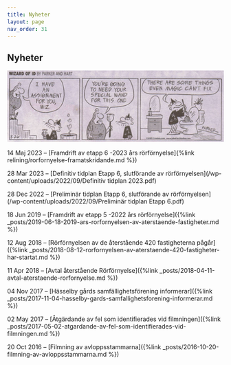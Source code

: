 ```yaml
---
title: Nyheter
layout: page
nav_order: 31
---
```


## Nyheter  

![Rörmagi](/wp-content/uploads/2022/Wizard-ID-Plumber.jpg) 

14 Maj 2023 – [Framdrift av etapp 6 -2023 års rörförnyelse]{%link relining/rorfornyelse-framatskridande.md %}) 

28 Mar 2023 – [Definitiv tidplan Etapp 6, slutförande av rörförnyelsen](/wp-content/uploads/2022/09/Definitiv tidplan 2023.pdf) 

28 Dec 2022 – [Preliminär tidplan Etapp 6, slutförande av rörförnyelsen](/wp-content/uploads/2022/09/Preliminär tidplan Etapp 6.pdf) 

18 Jun 2019 – [Framdrift av etapp 5 -2022 års rörförnyelse]({%link _posts/2019-06-18-2019-ars-rorfornyelsen-av-aterstaende-fastigheter.md %})

12 Aug 2018 – [Rörförnyelsen av de återstående 420 fastigheterna pågår]({%link _posts/2018-08-12-rorfornyelsen-av-aterstaende-420-fastigheter-har-startat.md %})  

11 Apr 2018 – [Avtal återstående Rörförnyelse]({%link _posts/2018-04-11-avtal-aterstaende-rorfornyelse.md %})

04 Nov 2017 – [Hässelby gårds samfällighetsförening informerar]({%link _posts/2017-11-04-hasselby-gards-samfallighetsforening-informerar.md %})

02 May 2017 – [Åtgärdande av fel som identifierades vid filmningen]({%link _posts/2017-05-02-atgardande-av-fel-som-identifierades-vid-filmningen.md %}) 

20 Oct 2016 – [Filmning av avloppsstammarna]({%link _posts/2016-10-20-filmning-av-avloppsstammarna.md %})
